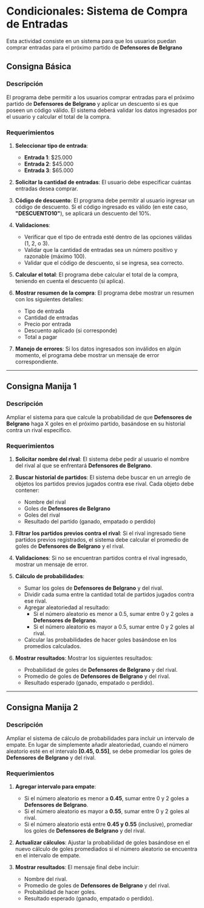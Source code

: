 # Condicionales: Sistema de Compra de Entradas

Esta actividad consiste en un sistema para que los usuarios puedan comprar entradas para el próximo partido de **Defensores de Belgrano**

## Consigna Básica

### Descripción

El programa debe permitir a los usuarios comprar entradas para el próximo partido de **Defensores de Belgrano** y aplicar un descuento si es que poseen un código válido. El sistema deberá validar los datos ingresados por el usuario y calcular el total de la compra.

### Requerimientos

1. **Seleccionar tipo de entrada**:
    - **Entrada 1**: $25.000
    - **Entrada 2**: $45.000
    - **Entrada 3**: $65.000

2. **Solicitar la cantidad de entradas**: El usuario debe especificar cuántas entradas desea comprar.

3. **Código de descuento**: El programa debe permitir al usuario ingresar un código de descuento. Si el código ingresado es válido (en este caso, **"DESCUENTO10"**), se aplicará un descuento del 10%.

4. **Validaciones**:
    - Verificar que el tipo de entrada esté dentro de las opciones válidas (1, 2, o 3).
    - Validar que la cantidad de entradas sea un número positivo y razonable (máximo 100).
    - Validar que el código de descuento, si se ingresa, sea correcto.

5. **Calcular el total**: El programa debe calcular el total de la compra, teniendo en cuenta el descuento (si aplica).

6. **Mostrar resumen de la compra**: El programa debe mostrar un resumen con los siguientes detalles:
    - Tipo de entrada
    - Cantidad de entradas
    - Precio por entrada
    - Descuento aplicado (si corresponde)
    - Total a pagar

7. **Manejo de errores**: Si los datos ingresados son inválidos en algún momento, el programa debe mostrar un mensaje de error correspondiente.

---

## Consigna Manija 1

### Descripción

Ampliar el sistema para que calcule la probabilidad de que **Defensores de Belgrano** haga X goles en el próximo partido, basándose en su historial contra un rival específico.

### Requerimientos

1. **Solicitar nombre del rival**: El sistema debe pedir al usuario el nombre del rival al que se enfrentará **Defensores de Belgrano**.

2. **Buscar historial de partidos**: El sistema debe buscar en un arreglo de objetos los partidos previos jugados contra ese rival. Cada objeto debe contener:
    - Nombre del rival
    - Goles de **Defensores de Belgrano**
    - Goles del rival
    - Resultado del partido (ganado, empatado o perdido)

3. **Filtrar los partidos previos contra el rival**: Si el rival ingresado tiene partidos previos registrados, el sistema debe calcular el promedio de goles de **Defensores de Belgrano** y el rival.

4. **Validaciones**: Si no se encuentran partidos contra el rival ingresado, mostrar un mensaje de error.

5. **Cálculo de probabilidades**:
    - Sumar los goles de **Defensores de Belgrano** y del rival.
    - Dividir cada suma entre la cantidad total de partidos jugados contra ese rival.
    - Agregar aleatoriedad al resultado:
      - Si el número aleatorio es menor a 0.5, sumar entre 0 y 2 goles a **Defensores de Belgrano**.
      - Si el número aleatorio es mayor a 0.5, sumar entre 0 y 2 goles al rival.
    - Calcular las probabilidades de hacer goles basándose en los promedios calculados.

6. **Mostrar resultados**: Mostrar los siguientes resultados:
    - Probabilidad de goles de **Defensores de Belgrano** y del rival.
    - Promedio de goles de **Defensores de Belgrano** y del rival.
    - Resultado esperado (ganado, empatado o perdido).

---

## Consigna Manija 2

### Descripción

Ampliar el sistema de cálculo de probabilidades para incluir un intervalo de empate. En lugar de simplemente añadir aleatoriedad, cuando el número aleatorio esté en el intervalo **[0.45, 0.55]**, se debe promediar los goles de **Defensores de Belgrano** y del rival.

### Requerimientos

1. **Agregar intervalo para empate**:
    - Si el número aleatorio es menor a **0.45**, sumar entre 0 y 2 goles a **Defensores de Belgrano**.
    - Si el número aleatorio es mayor a **0.55**, sumar entre 0 y 2 goles al rival.
    - Si el número aleatorio está entre **0.45 y 0.55** (inclusive), promediar los goles de **Defensores de Belgrano** y del rival.

2. **Actualizar cálculos**: Ajustar la probabilidad de goles basándose en el nuevo cálculo de goles promediados si el número aleatorio se encuentra en el intervalo de empate.

3. **Mostrar resultados**: El mensaje final debe incluir:
    - Nombre del rival.
    - Promedio de goles de **Defensores de Belgrano** y del rival.
    - Probabilidad de hacer goles.
    - Resultado esperado (ganado, empatado o perdido).